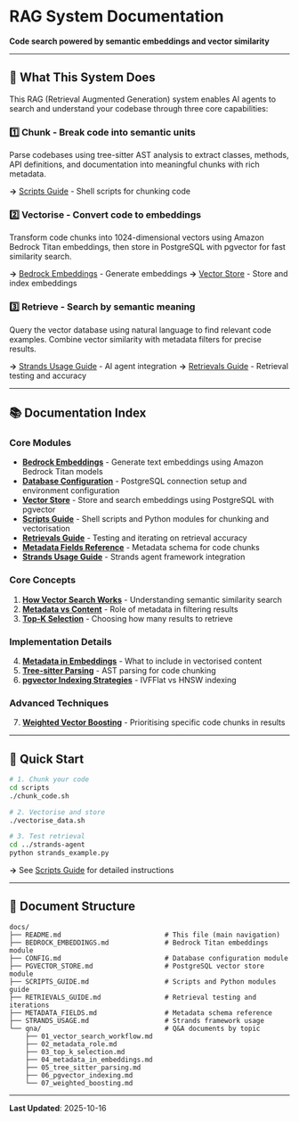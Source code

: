 # RAG System Documentation

**Code search powered by semantic embeddings and vector similarity**

---

## 🎯 What This System Does

This RAG (Retrieval Augmented Generation) system enables AI agents to search and understand your codebase through three core capabilities:

### 1️⃣ **Chunk** - Break code into semantic units
Parse codebases using tree-sitter AST analysis to extract classes, methods, API definitions, and documentation into meaningful chunks with rich metadata.

**→** [Scripts Guide](./SCRIPTS_GUIDE.md) - Shell scripts for chunking code

### 2️⃣ **Vectorise** - Convert code to embeddings
Transform code chunks into 1024-dimensional vectors using Amazon Bedrock Titan embeddings, then store in PostgreSQL with pgvector for fast similarity search.

**→** [Bedrock Embeddings](./BEDROCK_EMBEDDINGS.md) - Generate embeddings
**→** [Vector Store](./PGVECTOR_STORE.md) - Store and index embeddings

### 3️⃣ **Retrieve** - Search by semantic meaning
Query the vector database using natural language to find relevant code examples. Combine vector similarity with metadata filters for precise results.

**→** [Strands Usage Guide](./STRANDS_USAGE.md) - AI agent integration
**→** [Retrievals Guide](./RETRIEVALS_GUIDE.md) - Retrieval testing and accuracy

---

## 📚 Documentation Index

### Core Modules
- **[Bedrock Embeddings](./BEDROCK_EMBEDDINGS.md)** - Generate text embeddings using Amazon Bedrock Titan models
- **[Database Configuration](./CONFIG.md)** - PostgreSQL connection setup and environment configuration
- **[Vector Store](./PGVECTOR_STORE.md)** - Store and search embeddings using PostgreSQL with pgvector
- **[Scripts Guide](./SCRIPTS_GUIDE.md)** - Shell scripts and Python modules for chunking and vectorisation
- **[Retrievals Guide](./RETRIEVALS_GUIDE.md)** - Testing and iterating on retrieval accuracy
- **[Metadata Fields Reference](./METADATA_FIELDS.md)** - Metadata schema for code chunks
- **[Strands Usage Guide](./STRANDS_USAGE.md)** - Strands agent framework integration

### Core Concepts
1. **[How Vector Search Works](./qna/01_vector_search_workflow.md)** - Understanding semantic similarity search
2. **[Metadata vs Content](./qna/02_metadata_role.md)** - Role of metadata in filtering results
3. **[Top-K Selection](./qna/03_top_k_selection.md)** - Choosing how many results to retrieve

### Implementation Details
4. **[Metadata in Embeddings](./qna/04_metadata_in_embeddings.md)** - What to include in vectorised content
5. **[Tree-sitter Parsing](./qna/05_tree_sitter_parsing.md)** - AST parsing for code chunking
6. **[pgvector Indexing Strategies](./qna/06_pgvector_indexing.md)** - IVFFlat vs HNSW indexing

### Advanced Techniques
7. **[Weighted Vector Boosting](./qna/07_weighted_boosting.md)** - Prioritising specific code chunks in results

---

## 🚀 Quick Start

```bash
# 1. Chunk your code
cd scripts
./chunk_code.sh

# 2. Vectorise and store
./vectorise_data.sh

# 3. Test retrieval
cd ../strands-agent
python strands_example.py
```

**→** See [Scripts Guide](./SCRIPTS_GUIDE.md) for detailed instructions

---

## 📝 Document Structure

```
docs/
├── README.md                          # This file (main navigation)
├── BEDROCK_EMBEDDINGS.md              # Bedrock Titan embeddings module
├── CONFIG.md                          # Database configuration module
├── PGVECTOR_STORE.md                  # PostgreSQL vector store module
├── SCRIPTS_GUIDE.md                   # Scripts and Python modules guide
├── RETRIEVALS_GUIDE.md                # Retrieval testing and iterations
├── METADATA_FIELDS.md                 # Metadata schema reference
├── STRANDS_USAGE.md                   # Strands framework usage
└── qna/                               # Q&A documents by topic
    ├── 01_vector_search_workflow.md
    ├── 02_metadata_role.md
    ├── 03_top_k_selection.md
    ├── 04_metadata_in_embeddings.md
    ├── 05_tree_sitter_parsing.md
    ├── 06_pgvector_indexing.md
    └── 07_weighted_boosting.md
```

---

**Last Updated**: 2025-10-16
